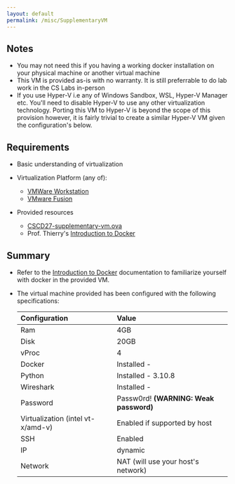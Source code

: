 ```yaml
---
layout: default
permalink: /misc/SupplementaryVM
---
```


## Notes ##
- You may not need this if you having a working docker installation on your physical machine or another virtual machine
- This VM is provided as-is with no warranty. It is still preferrable to do lab work in the CS Labs in-person
- If you use Hyper-V i.e any of Windows Sandbox, WSL, Hyper-V Manager etc. You'll need to disable Hyper-V to use any other virtualization technology. Porting this VM to Hyper-V is beyond the scope of this provision however, it is fairly trivial to create a similar Hyper-V VM given the configuration's below.

## Requirements ##
- Basic understanding of virtualization
- Virtualization Platform (any of):
    - [VMWare Workstation](https://customerconnect.vmware.com/en/downloads/info/slug/desktop_end_user_computing/vmware_workstation_player/16_0)
    - [VMware Fusion](https://customerconnect.vmware.com/evalcenter?p=fusion-player-personal)

- Provided resources
    - [CSCD27-supplementary-vm.ova](https://utoronto-my.sharepoint.com/:u:/g/personal/kc_udonsi_mail_utoronto_ca/ETgmPgVr_-tJq9lipPYF7pUBZnrknOQH_-vtmG2K9m6pPg?e=hYNhFP)
    - Prof. Thierry's [Introduction to Docker](https://glitchnsec.github.io/CSCD27H3F22/doc/docker/)

## Summary ##
- Refer to the [Introduction to Docker](https://glitchnsec.github.io/CSCD27H3F22/doc/docker/) documentation to familiarize yourself with docker in the provided VM.

- The virtual machine provided has been configured with the following specifications:

    | Configuration | Value |
    |:----|:----|
    | Ram | 4GB |
    | Disk | 20GB |
    | vProc | 4 |
    | Docker | Installed - |
    | Python | Installed - 3.10.8|
    | Wireshark | Installed - |
    | Password | Passw0rd! **(WARNING: Weak password)**|
    | Virtualization (intel vt-x/amd-v) | Enabled if supported by host |
    | SSH | Enabled |
    | IP | dynamic |
    | Network | NAT (will use your host's network)|
